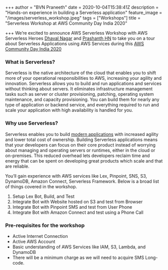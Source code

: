 +++
author = "BVN Praneeth"
date = 2020-10-04T15:38:41Z
description = "Hands-on experience in building a Serverless application"
feature_image = "/images/serverless_workshop.jpeg"
tags = ["Workshops"]
title = "Serverless Workshop at AWS Community Day India 2020"

+++
We’re excited to announce AWS Serverless Workshop with AWS Serverless Heroes [Dhaval Nagar](https://www.linkedin.com/in/dhavaln/) and [Prashanth HN](https://www.linkedin.com/in/hnprashanth/) to take you on a tour about Serverless Applications using AWS Services during this [AWS Community Day India 2020](https://communityday.awsug.in/)

### What is Serverless?

Serverless is the native architecture of the cloud that enables you to shift more of your operational responsibilities to AWS, increasing your agility and innovation. Serverless allows you to build and run applications and services without thinking about servers. It eliminates infrastructure management tasks such as server or cluster provisioning, patching, operating system maintenance, and capacity provisioning. You can build them for nearly any type of application or backend service, and everything required to run and scale your application with high availability is handled for you.

### Why use Serverless?

Serverless enables you to build [modern applications](https://aws.amazon.com/modern-apps/) with increased agility and lower total cost of ownership. Building Serverless applications means that your developers can focus on their core product instead of worrying about managing and operating servers or runtimes, either in the cloud or on-premises. This reduced overhead lets developers reclaim time and energy that can be spent on developing great products which scale and that are reliable.

You’ll gain experience with AWS services like Lex, Pinpoint, SNS, S3, DynamoDB, Amazon Connect, Serverless Framework. Below is a broad list of things covered in the workshop.

1. Setup Lex Bot, Build, and Test
2. Integrate Bot with Website hosted on S3 and test from Browser
3. Integrate Bot with Pinpoint SMS and test from User Phone
4. Integrate Bot with Amazon Connect and test using a Phone Call

### Pre-requisites for the workshop

* Active Internet Connection
* Active AWS Account
* Basic understanding of AWS Services like IAM, S3, Lambda, and DynamoDB
* There will be a minimum charge as we will need to acquire SMS Long-code.